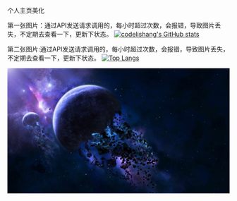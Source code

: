 个人主页美化

第一张图片：通过API发送请求调用的，每小时超过次数，会报错，导致图片丢失，不定期去查看一下，更新下状态。
[![codelishang's GitHub stats](https://github-readme-stats.vercel.app/api?username=codelishang&show_icons=true&theme=radical)](https://codelishang.github.io/)

第二张图片:通过API发送请求调用的，每小时超过次数，会报错，导致图片丢失，不定期去查看一下，更新下状态。
[![Top Langs](https://github-readme-stats.vercel.app/api/top-langs/?username=codelishang)](https://github.com/codelishang/codelishang/blob/main/img/6.jpg)

[![image](https://github.com/codelishang/codelishang/blob/main/img/5.jpg)](https://github.com/codelishang/codelishang/blob/main/img/5.jpg)
